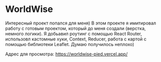 # WorldWise

Интересный проект попался для меня) 
В этом проекте я имитировал работу с готовым проектом, который до меня создали (верстка, немного логики). 
Я добьавил роутинг с помощью React Router, использовл кастомные хуки, Context, Reducer, работа с картой с помощью библиотеки Leaflet. 
Думаю получилось неплохо)

Адрес для просмотра: https://worldwise-pied.vercel.app/
